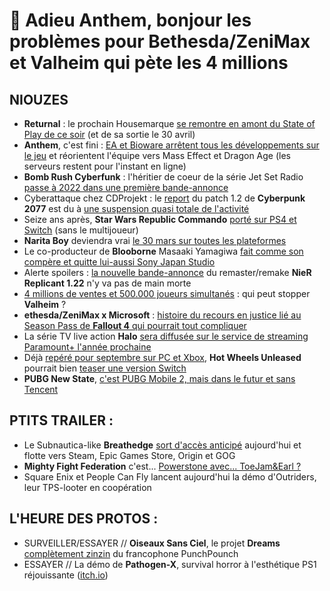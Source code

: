 # 🍌 Adieu Anthem, bonjour les problèmes pour Bethesda/ZeniMax et Valheim qui pète les 4 millions

## NIOUZES

- **Returnal** : le prochain Housemarque [se remontre en amont du State of Play de ce soir](https://www.youtube.com/watch?v=vVy0zALF_gM) (et de sa sortie le 30 avril)
- **Anthem**, c'est fini : [EA et Bioware arrêtent tous les développements sur le jeu](https://blog.bioware.com/2021/02/24/anthem-update/) et réorientent l'équipe vers Mass Effect et Dragon Age (les serveurs restent pour l'instant en ligne)
- **Bomb Rush Cyberfunk** : l'héritier de coeur de la série Jet Set Radio [passe à 2022 dans une première bande-annonce](https://www.youtube.com/watch?v=fckQom8gTvA)
- Cyberattaque chez CDProjekt : le [report](https://www.gamekult.com/actualite/cyberpunk-2077-il-faudra-encore-patienter-pour-la-mise-a-jour-1-2-3050836425.html) du patch 1.2 de **Cyberpunk 2077** est du à [une suspension quasi totale de l'activité](https://www.bloomberg.com/news/articles/2021-02-24/cd-projekt-hack-severely-disrupts-work-on-cyberpunk-game-updates)
- Seize ans après, **Star Wars Republic Commando** [porté sur PS4 et Switch](https://www.youtube.com/watch?v=MTi1KSZt5Jw) (sans le multijoueur)
- **Narita Boy** deviendra vrai [le 30 mars sur toutes les plateformes](https://www.youtube.com/watch?v=N-k1sRGX9aQ)
- Le co-producteur de **Blooborne** Masaaki Yamagiwa [fait comme son compère et quitte lui-aussi Sony Japan Studio](https://www.gamekult.com/actualite/l-autre-producteur-de-bloodborne-quitte-sony-japon-a-son-tour-3050836439.html)
- Alerte spoilers : [la nouvelle bande-annonce](https://www.youtube.com/watch?v=qR-dTcwZVb4) du remaster/remake **NieR Replicant 1.22** n'y va pas de main morte
- [4 millions de ventes et 500.000 joueurs simultanés](https://www.pcgamer.com/valheim-has-now-sold-more-than-4-million-copies/) : qui peut stopper **Valheim** ?
- **ethesda/ZeniMax x Microsoft** : [histoire du recours en justice lié au Season Pass de **Fallout 4** qui pourrait tout compliquer](https://venturebeat.com/2021/02/23/bethesda-faces-broad-class-action-lawsuit-over-fallout-4-dlc-as-microsoft-takeover-looms/)
- La série TV live action **Halo** [sera diffusée sur le service de streaming Paramount+ l'année prochaine](https://www.gamekult.com/actualite/la-serie-tv-halo-change-de-chaine-et-vise-debut-2022-3050836457.html)
- Déjà [repéré pour septembre sur PC et Xbox](https://www.gamereactor.eu/hot-wheels-unleashed-revealed-via-microsoft-store/), **Hot Wheels Unleased** pourrait bien [teaser une version Switch](https://twitter.com/Hot_Wheels/status/1364606076952465408)
- **PUBG New State**, [c'est PUBG Mobile 2, mais dans le futur et sans Tencent](https://www.youtube.com/watch?v=v-7XAgT1Z1w)

## PTITS TRAILER : 

- Le Subnautica-like **Breathedge** [sort d'accès anticipé](https://www.youtube.com/watch?v=e0dNAq3f5pU) aujourd'hui et flotte vers Steam, Epic Games Store, Origin et GOG
- **Mighty Fight Federation** c'est... [Powerstone avec... ToeJam&Earl ?](https://www.youtube.com/watch?v=nID4IJzneuk)
- Square Enix et People Can Fly lancent aujourd'hui la démo d'Outriders, leur TPS-looter en coopération

## L'HEURE DES PROTOS :

- SURVEILLER/ESSAYER // **Oiseaux Sans Ciel**, le projet **Dreams** [complètement zinzin](https://www.youtube.com/watch?v=jpjp95aoLe4) du francophone PunchPounch
- ESSAYER // La démo de **Pathogen-X**, survival horror à l'esthétique PS1 réjouissante ([itch.io](https://sodaraptor.itch.io/pathogen-x?ac=qfCyYFQF-yt))
